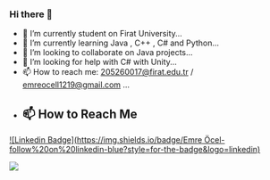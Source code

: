 ### Hi there 👋
- 🔭 I’m currently student on Firat University...
- 🌱 I’m currently learning Java , C++ , C# and Python...
- 👯 I’m looking to collaborate on Java projects...
- 🤔 I’m looking for help with C# with Unity...
- 📫 How to reach me: 205260017@firat.edu.tr / emreocell1219@gmail.com ...
- ## 📫 How to Reach Me


[![Linkedin Badge](https://img.shields.io/badge/Emre Öcel-follow%20on%20linkedin-blue?style=for-the-badge&logo=linkedin)](https://www.linkedin.com/in/emre-öcel-77714a221/)


<img src="https://github-readme-stats.vercel.app/api?username=emreocell&&show_icons=true&title_color=ffffff&icon_color=bb2acf&text_color=daf7dc&bg_color=151515">
